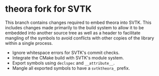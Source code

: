 # theora fork for SVTK

This branch contains changes required to embed theora into SVTK. This
includes changes made primarily to the build system to allow it to be embedded
into another source tree as well as a header to facilitate mangling of the
symbols to avoid conflicts with other copies of the library within a single
process.

  * Ignore whitespace errors for SVTK's commit checks.
  * Integrate the CMake build with SVTK's module system.
  * Export symbols using `declspec` and `__attribute__`.
  * Mangle all exported symbols to have a `svtktheora_` prefix.
